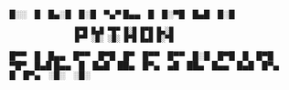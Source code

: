 █░░ █ █▄░█ █░█ ▀▄▀
█▄▄ █ █░▀█ █▄█ █░█

                    █▀█ █▄█ ▀█▀ █░█ █▀█ █▄░█
                    █▀▀ ░█░ ░█░ █▀█ █▄█ █░▀█

█▀▀ █ █▄▄ █▀▀ █▀█ █▀ █▀▀ █▀▀ █░█ █▀█ █ █▀█ ▀█▀ █▄█
█▄▄ █ █▄█ ██▄ █▀▄ ▄█ ██▄ █▄▄ █▄█ █▀▄ █ █▀▄ ░█░ ░█░
